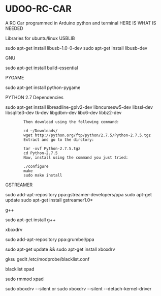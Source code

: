 # UDOO-RC-CAR
A RC Car programmed in Arduino python and terminal
HERE IS WHAT IS NEEDED

Libraries for ubuntu/linux
USBLIB

sudo apt-get install libusb-1.0-0-dev
sudo apt-get install libusb-dev

GNU

sudo apt-get install build-essential

PYGAME

sudo apt-get install python-pygame

PYTHON 2.7
      Dependencies
            
sudo apt-get install libreadline-gplv2-dev libncursesw5-dev libssl-dev libsqlite3-dev tk-dev libgdbm-dev libc6-dev libbz2-dev
            
            Then download using the following command:
            
            cd ~/Downloads/
            wget http://python.org/ftp/python/2.7.5/Python-2.7.5.tgz
            Extract and go to the dirctory:
            
            tar -xvf Python-2.7.5.tgz
            cd Python-2.7.5
            Now, install using the command you just tried:
            
            ./configure
            make
            sudo make install
            
  GSTREAMER
  
  sudo add-apt-repository ppa:gstreamer-developers/ppa
sudo apt-get update
sudo apt-get install gstreamer1.0*

g++

sudo apt-get install g++

xboxdrv

sudo add-apt-repository ppa:grumbel/ppa

sudo apt-get update && sudo apt-get install xboxdrv

gksu gedit /etc/modprobe/blacklist.conf

blacklist xpad

sudo rmmod xpad

sudo xboxdrv --silent
or
sudo xboxdrv --silent --detach-kernel-driver



